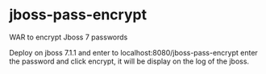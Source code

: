jboss-pass-encrypt
==================

WAR to encrypt Jboss 7 passwords

Deploy on jboss 7.1.1 and enter to localhost:8080/jboss-pass-encrypt enter the password and click encrypt, it will be display on the log of the jboss.
